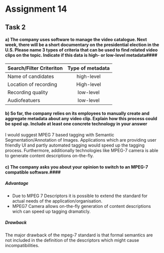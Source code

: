 # Assignment 14 #

## Task 2 ##

#### a) The company uses software to manage the video catalogue. Next week, there will be a short documentary on the presidential election in the U.S. Please name 3 types of criteria that can be used to find related video clips on the topic. Indicate if this data is high- or low-level metadata####

| Search/Filter Criteriton   | Type of metadata |
| ------------- |:-------------:|
| Name of candidates   | high-level |
| Location of recording    | High-level     | 
| Recording quality | low-level      |
| Audiofeatuers | low-level      |


#### b) So far, the company relies on its employees to manually create and aggregate metadata about any video clip. Explain how this process could be sped up. Include at least one concrete technology in your answer ####

I would suggest MPEG 7 based tagging with Semantic Segmentation/Annotation of Images. Applications which are providing user friendly UI and partly automated tagging would speed up the tagging process. Furthermore, additionally technologies like MPEG-7 camera is able to generate content descriptions on-the-fly.

#### c) The company asks you about your opinion to switch to an MPEG-7 compatible software.####

##### Advantage #####
+ Due to MPEG 7 Descriptors it is possible to extend the standard for actual needs of the application/organisation.
+ MPEG7 Camera allows on-the-fly generation of content descriptions wich can speed up tagging dramaticly.

##### Drawback #####
The major drawback of the mpeg-7 standard is that formal semantics are not included in the definition of the descriptors which might cause incompatibilities.